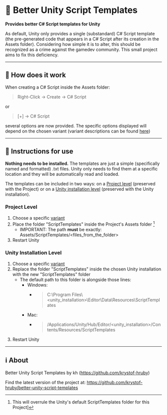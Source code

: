 # :scroll: Better Unity Script Templates

**Provides better C# Script templates for Unity**

As default, Unity only provides a single (substandard) C# Script template (the pre-generated code that appears in a C# Script after its creation in the Assets folder). Considering how simple it is to alter, this should be recognized as a crime against the gamedev community. This small project aims to fix this deficiency.

---

## :pushpin: How does it work
When creating a C# Script inside the Assets folder:

> Right-Click -> Create -> C# Script

or

>  \[+\] -> C# Script

several options are now provided. The specific options displayed will depend on the chosen variant (variant descriptions can be found [here](<Variant Descriptions.md>))

---

## :bookmark_tabs: Instructions for use
**Nothing needs to be installed.** The templates are just a simple (specifically named and formatted) .txt files. Unity only needs to find them at a specific location and they will be automatically read and loaded.

The templates can be included in two ways: on a [Project level](<#Project-Level>) (preserved with the Project) or on a [Unity installation level](<#Unity-Installation-Level>) (preserved with the Unity installation).

### Project Level
1. Choose a specific [variant](<Variant Descriptions.md>)
2. Place the folder "ScriptTemplates" inside the Project's Assets folder [^note]
	- IMPORTANT: The path **must** be exactly: Assets/ScriptTemplates/\<files_from_the_folder\>
3. Restart Unity

[^note]: This will overrule the Unity's default ScriptTemplates folder for this Project]

### Unity Installation Level
1. Choose a specific [variant](<Variant Descriptions.md>)
2. Replace the folder "ScriptTemplates" inside the chosen Unity installation with the new "ScriptTemplates" folder
	- The default path to this folder is alongside those lines:
		- Windows:
			- > C:\\Program Files\\\<unity_installation\>\\Editor\\Data\\Resources\\ScriptTemplates
		- Mac:
			- > /Applications/Unity/Hub/Editor/\<unity_installation\>/Contents/Resources/ScriptTemplates
3. Restart Unity

---

## ℹ️ About
Better Unity Script Templates by kh (https://github.com/krystof-hruby)

Find the latest version of the project at: https://github.com/krystof-hruby/better-unity-script-templates
